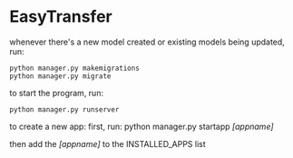 # EasyTransfer

whenever there's a new model created or existing models being updated, run:
```shell
python manager.py makemigrations
python manager.py migrate
```

to start the program, run:
```
python manager.py runserver
```

to create a new app:
first, run: python manager.py startapp *[appname]*

then add the *[appname]* to the INSTALLED_APPS list
